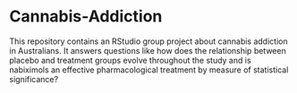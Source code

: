 # Cannabis-Addiction
This repository contains an RStudio group project about cannabis addiction in Australians. It answers questions like how does the relationship between placebo and treatment groups evolve throughout the study and is nabiximols an effective pharmacological treatment by measure of statistical significance?
